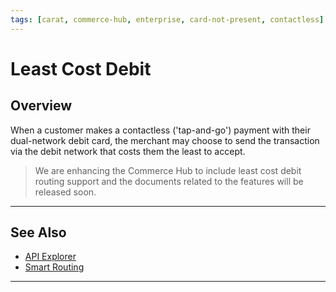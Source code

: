 ```yaml
---
tags: [carat, commerce-hub, enterprise, card-not-present, contactless]
---
```


# Least Cost Debit

## Overview

When a customer makes a contactless ('tap-and-go') payment with their dual-network debit card, the merchant may choose to send the transaction via the debit network that costs them the least to accept.

<!-- theme: danger -->
> We are enhancing the Commerce Hub to include least cost debit routing support and the documents related to the features will be released soon.

---

## See Also

- [API Explorer](../api/?type=post&path=/payments/v1/charges)
- [Smart Routing](?path=docs/In-Person/Debit/Smart-Routing.md)

---